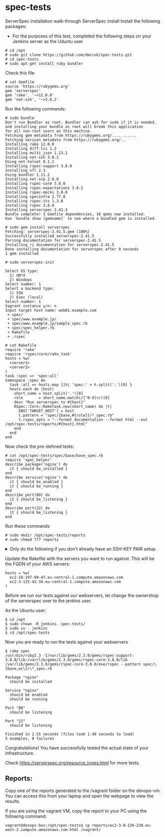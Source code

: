 # spec-tests
ServerSpec installation walk-through
ServerSpec install
Install the following packages:

  * For the purposes of this test, completed the following steps on your Jenkins server as the Uduntu user

````
# cd /opt
# sudo git clone https://github.com/dmccuk/spec-tests.git
# cd spec-tests
# sudo apt-get install ruby bundler  
````

Check this file
````
# cat Gemfile 
source 'https://rubygems.org'
gem 'serverspec'
gem 'rake', '~>12.0.0'
gem 'net-ssh', '~>3.0.2'
````

Run the following commands:
````
# sudo bundle
Don't run Bundler as root. Bundler can ask for sudo if it is needed, and installing your bundle as root will break this application
for all non-root users on this machine.
Fetching gem metadata from https://rubygems.org/...........
Fetching version metadata from https://rubygems.org/..
Installing rake 12.0.0
Installing diff-lcs 1.3
Installing multi_json 1.13.1
Installing net-ssh 3.0.2
Using net-telnet 0.1.1
Installing rspec-support 3.8.0
Installing sfl 2.3
Using bundler 1.11.2
Installing net-scp 2.0.0
Installing rspec-core 3.8.0
Installing rspec-expectations 3.8.2
Installing rspec-mocks 3.8.0
Installing specinfra 2.77.0
Installing rspec-its 1.3.0
Installing rspec 3.8.0
Installing serverspec 2.41.3
Bundle complete! 3 Gemfile dependencies, 16 gems now installed.
Use `bundle show [gemname]` to see where a bundled gem is installed.

# sudo gem install serverspec
Fetching: serverspec-2.41.5.gem (100%)
Successfully installed serverspec-2.41.5
Parsing documentation for serverspec-2.41.5
Installing ri documentation for serverspec-2.41.5
Done installing documentation for serverspec after 0 seconds
1 gem installed

# sudo serverspec-init 

Select OS type:
  1) UN*X
  2) Windows
Select number: 1
Select a backend type:
  1) SSH
  2) Exec (local)
Select number: 1
Vagrant instance y/n: n
Input target host name: web01.example.com
 + spec/
 + spec/www.example.jp/
 + spec/www.example.jp/sample_spec.rb
 + spec/spec_helper.rb
 + Rakefile
 + .rspec

# cat Rakefile 
require 'rake'
require 'rspec/core/rake_task'
hosts = %w(
  <server1>
  <server2>
)
task :spec => 'spec:all'
namespace :spec do
  task :all => hosts.map {|h| 'spec:' + h.split('.')[0] }
  hosts.each do |host|
    short_name = host.split('.')[0]
    role       = short_name.match(/[^0-9]+/)[0]
    desc "Run serverspec to #{host}"
    RSpec::Core::RakeTask.new(short_name) do |t|
      ENV['TARGET_HOST'] = host
      t.pattern = "spec/{base,#{role}}/*_spec.rb"
      t.rspec_opts = "--format documentation --format html --out /opt/spec-tests/reports/#{host}.html"
    end
  end
end
````

Now check the pre-defined tests:
````
# cat /opt/spec-tests/spec/base/base_spec.rb 
require 'spec_helper'
describe package('nginx') do
  it { should be_installed }
end
describe service('nginx') do
  it { should be_enabled }
  it { should be_running }
end
describe port(80) do
  it { should be_listening }
end
describe port(22) do
  it { should be_listening }
end
````

Run these commands
````
# sudo mkdir /opt/spec-tests/reports 
# sudo chmod 777 reports
````

<details>
 <summary>Only do the following if you don't already have an SSH-KEY PAIR setup. <NOT if you're doing the Devops Tools course!></summary>
  <p>
    
Setup a private/public key pair:
````
# cd /home/vagrant 
````
Just keep hitting enter until it finishes for the command below:
````
# ssh-keygen
Generating public/private rsa key pair.
Enter file in which to save the key (/home/vagrant/.ssh/id_rsa):
Enter passphrase (empty for no passphrase):
Enter same passphrase again:
Your identification has been saved in /home/vagrant/.ssh/id_rsa.
Your public key has been saved in /home/vagrant/.ssh/id_rsa.pub.
The key fingerprint is:
fe:2a:77:61:21:dc:fd:8e:5e:6b:88:5b:2f:07:70:d8 vagrant@puppet
The key's randomart image is:
+--[ RSA 2048]----+
|                 |
|                 |
|       . . +     |
|        o = E    |
|        S. + .   |
|       .  o . .  |
|        .. o.=.  |
|      . ..o.+o+. |
|       o.ooo.+o  |
+-----------------+
# cat .ssh/id_rsa.pub 
...Copy...your...public...key..output...
````
Now login to web01. You probably already have it open:
````
vagrant@web01:~$ vi .ssh/authorized_keys 

 * Press SHIFT+G 
 * then - o 
Now cut and paste your Key from the puppet master in here.
 * Press - Esc 
 * Then - SHIFT+: 
 * Now press - wq!  ENTER
````
Test your key works.

Back on the puppet master run the following command:
````
# cd 
#  ssh <server> uptime 
(the first time you will get a message prompt - Answer Yes)
 06:55:36 up 1 day, 14:01,  0 users,  load average: 0.00, 0.04, 0.07
````
If you get this we can move on to running the tests:

</p></details>

Update the Rakefile with the servers you want to run against. This will be the FQDN of your AWS servers:
````
hosts = %w(
  ec2-18-197-99-47.eu-central-1.compute.amazonaws.com
  ec2-3-125-42-34.eu-central-1.compute.amazonaws.com
)
````

Before we run our tests against our webservers, let change the ownershop of the serverspec over to the jenkins user. 

As the Ubuntu user:
````
$ cd /opt
$ sudo chown -R jenkins. spec-tests/
$ sudo su - jenkins
$ cd /opt/spec-tests
````

Now you are ready to run the tests against your webservers
````
$ rake spec
/usr/bin/ruby2.3 -I/var/lib/gems/2.3.0/gems/rspec-support-3.8.0/lib:/var/lib/gems/2.3.0/gems/rspec-core-3.8.0/lib /var/lib/gems/2.3.0/gems/rspec-core-3.8.0/exe/rspec --pattern spec/\{base,ec\}/\*_spec.rb

Package "nginx"
  should be installed

Service "nginx"
  should be enabled
  should be running

Port "80"
  should be listening

Port "22"
  should be listening

Finished in 2.55 seconds (files took 1.49 seconds to load)
5 examples, 0 failures
````

Congratulations! You have successfully tested the actual state of your infrastructure.

Check https://serverspec.org/resource_types.html for more tests.

## Reports:

Copy one of the reports generated to the /vagrant folder on the devops-vm. You can access this from your laptop and open the webpage to view the results.

If you are using the vagrant VM, copy the report to your PC using the following command:
````
vagrant@devops-box:/opt/spec-tests$ cp reports/ec2-3-8-126-230.eu-west-2.compute.amazonaws.com.html /vagrant/
````



